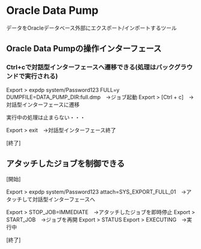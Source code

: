 # Oracle Data Pump
データをOracleデータベース外部にエクスポート/インポートするツール
## Oracle Data Pumpの操作インターフェース
### Ctrl+cで対話型インターフェースへ遷移できる(処理はバックグラウンドで実行される)


Export > expdp system/Password123 FULL=y DUMPFILE=DATA_PUMP_DIR:full.dmp　→ジョブ起動
Export > [Ctrl + c]　→対話型インターフェースに遷移

実行中の処理は止まらない・・・

Export > exit　→対話型インターフェース終了

[終了]
## アタッチしたジョブを制御できる
[開始]

Export > expdp system/Password123 attach=SYS_EXPORT_FULL_01　→アタッチして対話型インターフェースへ

Export > STOP_JOB=IMMEDIATE　→アタッチしたジョブを即時停止
Export > START_JOB　→ジョブを再開
Export > STATUS
Export > EXECUTING　→実行中

[終了]